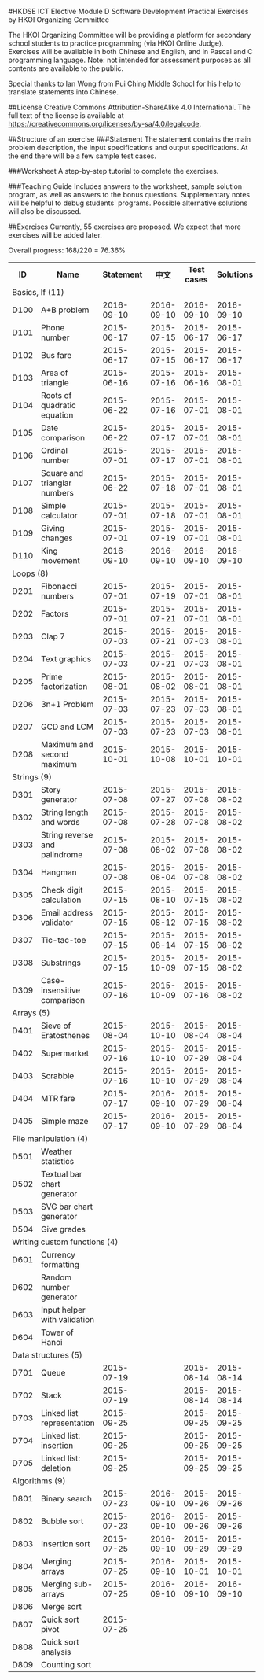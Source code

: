 #HKDSE ICT Elective Module D Software Development Practical Exercises by HKOI Organizing Committee

The HKOI Organizing Committee will be providing a platform for secondary school students to practice programming (via HKOI Online Judge). Exercises will be available in both Chinese and English, and in Pascal and C programming language. Note: not intended for assessment purposes as all contents are available to the public.

Special thanks to Ian Wong from Pui Ching Middle School for his help to translate statements into Chinese.

##License
Creative Commons Attribution-ShareAlike 4.0 International. The full text of the license is available at https://creativecommons.org/licenses/by-sa/4.0/legalcode.

##Structure of an exercise
###Statement
The statement contains the main problem description, the input specifications and output specifications. At the end there will be a few sample test cases.

###Worksheet
A step-by-step tutorial to complete the exercises.

###Teaching Guide
Includes answers to the worksheet, sample solution program, as well as answers to the bonus questions. Supplementary notes will be helpful to debug students' programs. Possible alternative solutions will also be discussed.

##Exercises
Currently, 55 exercises are proposed. We expect that more exercises will be added later.

Overall progress: 168/220 = 76.36%

<table>
  <tr><th> ID </th><th>Name</th>                         <th>Statement</th> <th>中文</th>      <th>Test cases</th><th>Solutions</th></tr>
  <tr><td colspan="6">Basics, If (11)</td></tr>
  <tr><td>D100</td><td>A+B problem</td>                  <td>2016-09-10</td><td>2016-09-10</td><td>2016-09-10</td><td>2016-09-10</td></tr>
  <tr><td>D101</td><td>Phone number</td>                 <td>2015-06-17</td><td>2015-07-15</td><td>2015-06-17</td><td>2015-06-17</td></tr>
  <tr><td>D102</td><td>Bus fare</td>                     <td>2015-06-17</td><td>2015-07-15</td><td>2015-06-17</td><td>2015-06-17</td></tr>
  <tr><td>D103</td><td>Area of triangle</td>             <td>2015-06-16</td><td>2015-07-16</td><td>2015-06-16</td><td>2015-08-01</td></tr>
  <tr><td>D104</td><td>Roots of quadratic equation</td>  <td>2015-06-22</td><td>2015-07-16</td><td>2015-07-01</td><td>2015-08-01</td></tr>
  <tr><td>D105</td><td>Date comparison</td>              <td>2015-06-22</td><td>2015-07-17</td><td>2015-07-01</td><td>2015-08-01</td></tr>
  <tr><td>D106</td><td>Ordinal number</td>               <td>2015-07-01</td><td>2015-07-17</td><td>2015-07-01</td><td>2015-08-01</td></tr>
  <tr><td>D107</td><td>Square and trianglar numbers</td> <td>2015-06-22</td><td>2015-07-18</td><td>2015-07-01</td><td>2015-08-01</td></tr>
  <tr><td>D108</td><td>Simple calculator</td>            <td>2015-07-01</td><td>2015-07-18</td><td>2015-07-01</td><td>2015-08-01</td></tr>
  <tr><td>D109</td><td>Giving changes</td>               <td>2015-07-01</td><td>2015-07-19</td><td>2015-07-01</td><td>2015-08-01</td></tr>
  <tr><td>D110</td><td>King movement</td>                <td>2016-09-10</td><td>2016-09-10</td><td>2016-09-10</td><td>2016-09-10</td></tr>
          
  <tr><td colspan="6">Loops (8)</td></tr>
  <tr><td>D201</td><td>Fibonacci numbers</td>            <td>2015-07-01</td><td>2015-07-19</td><td>2015-07-01</td><td>2015-08-01</td></tr>
  <tr><td>D202</td><td>Factors</td>                      <td>2015-07-01</td><td>2015-07-21</td><td>2015-07-01</td><td>2015-08-01</td></tr>
  <tr><td>D203</td><td>Clap 7</td>                       <td>2015-07-03</td><td>2015-07-21</td><td>2015-07-03</td><td>2015-08-01</td></tr>
  <tr><td>D204</td><td>Text graphics</td>                <td>2015-07-03</td><td>2015-07-21</td><td>2015-07-03</td><td>2015-08-01</td></tr>
  <tr><td>D205</td><td>Prime factorization</td>          <td>2015-08-01</td><td>2015-08-02</td><td>2015-08-01</td><td>2015-08-01</td></tr>
  <tr><td>D206</td><td>3n+1 Problem</td>                 <td>2015-07-03</td><td>2015-07-23</td><td>2015-07-03</td><td>2015-08-01</td></tr>
  <tr><td>D207</td><td>GCD and LCM</td>                  <td>2015-07-03</td><td>2015-07-23</td><td>2015-07-03</td><td>2015-08-01</td></tr>
  <tr><td>D208</td><td>Maximum and second maximum</td>   <td>2015-10-01</td><td>2015-10-08</td><td>2015-10-01</td><td>2015-10-01</td></tr>

  <tr><td colspan="6">Strings (9)</td></tr>
  <tr><td>D301</td><td>Story generator</td>              <td>2015-07-08</td><td>2015-07-27</td><td>2015-07-08</td><td>2015-08-02</td></tr>
  <tr><td>D302</td><td>String length and words</td>      <td>2015-07-08</td><td>2015-07-28</td><td>2015-07-08</td><td>2015-08-02</td></tr>
  <tr><td>D303</td><td>String reverse and palindrome</td><td>2015-07-08</td><td>2015-08-02</td><td>2015-07-08</td><td>2015-08-02</td></tr>
  <tr><td>D304</td><td>Hangman</td>                      <td>2015-07-08</td><td>2015-08-04</td><td>2015-07-08</td><td>2015-08-02</td></tr>
  <tr><td>D305</td><td>Check digit calculation</td>      <td>2015-07-15</td><td>2015-08-10</td><td>2015-07-15</td><td>2015-08-02</td></tr>
  <tr><td>D306</td><td>Email address validator</td>      <td>2015-07-15</td><td>2015-08-12</td><td>2015-07-15</td><td>2015-08-02</td></tr>
  <tr><td>D307</td><td>Tic-tac-toe</td>                  <td>2015-07-15</td><td>2015-08-14</td><td>2015-07-15</td><td>2015-08-02</td></tr>
  <tr><td>D308</td><td>Substrings</td>                   <td>2015-07-15</td><td>2015-10-09</td><td>2015-07-15</td><td>2015-08-02</td></tr>
  <tr><td>D309</td><td>Case-insensitive comparison</td>  <td>2015-07-16</td><td>2015-10-09</td><td>2015-07-16</td><td>2015-08-02</td></tr>
          
  <tr><td colspan="6">Arrays (5)</td></tr>
  <tr><td>D401</td><td>Sieve of Eratosthenes</td>        <td>2015-08-04</td><td>2015-10-10</td><td>2015-08-04</td><td>2015-08-04</td></tr>
  <tr><td>D402</td><td>Supermarket</td>                  <td>2015-07-16</td><td>2015-10-10</td><td>2015-07-29</td><td>2015-08-04</td></tr>
  <tr><td>D403</td><td>Scrabble</td>                     <td>2015-07-16</td><td>2015-10-10</td><td>2015-07-29</td><td>2015-08-04</td></tr>
  <tr><td>D404</td><td>MTR fare</td>                     <td>2015-07-17</td><td>2016-09-10</td><td>2015-07-29</td><td>2015-08-04</td></tr>
  <tr><td>D405</td><td>Simple maze</td>                  <td>2015-07-17</td><td>2016-09-10</td><td>2015-07-29</td><td>2015-08-04</td></tr>
          
  <tr><td colspan="6">File manipulation (4)</td></tr>
  <tr><td>D501</td><td>Weather statistics</td>           <td>          </td><td>          </td><td>          </td><td>          </td></tr>
  <tr><td>D502</td><td>Textual bar chart generator</td>  <td>          </td><td>          </td><td>          </td><td>          </td></tr>
  <tr><td>D503</td><td>SVG bar chart generator</td>      <td>          </td><td>          </td><td>          </td><td>          </td></tr>
  <tr><td>D504</td><td>Give grades</td>                  <td>          </td><td>          </td><td>          </td><td>          </td></tr>
          
  <tr><td colspan="6">Writing custom functions (4)</td></tr>          
  <tr><td>D601</td><td>Currency formatting</td>          <td>          </td><td>          </td><td>          </td><td>          </td></tr>
  <tr><td>D602</td><td>Random number generator</td>      <td>          </td><td>          </td><td>          </td><td>          </td></tr>
  <tr><td>D603</td><td>Input helper with validation</td> <td>          </td><td>          </td><td>          </td><td>          </td></tr>
  <tr><td>D604</td><td>Tower of Hanoi</td>               <td>          </td><td>          </td><td>          </td><td>          </td></tr>

  <tr><td colspan="6">Data structures (5)</td></tr>
  <tr><td>D701</td><td>Queue</td>                        <td>2015-07-19</td><td>          </td><td>2015-08-14</td><td>2015-08-14</td></tr>
  <tr><td>D702</td><td>Stack</td>                        <td>2015-07-19</td><td>          </td><td>2015-08-14</td><td>2015-08-14</td></tr>
  <tr><td>D703</td><td>Linked list representation</td>   <td>2015-09-25</td><td>          </td><td>2015-09-25</td><td>2015-09-25</td></tr>
  <tr><td>D704</td><td>Linked list: insertion</td>       <td>2015-09-25</td><td>          </td><td>2015-09-25</td><td>2015-09-25</td></tr>
  <tr><td>D705</td><td>Linked list: deletion</td>        <td>2015-09-25</td><td>          </td><td>2015-09-25</td><td>2015-09-25</td></tr>
  
  <tr><td colspan="6">Algorithms (9)</td></tr>          
  <tr><td>D801</td><td>Binary search</td>                <td>2015-07-23</td><td>2016-09-10</td><td>2015-09-26</td><td>2015-09-26</td></tr>
  <tr><td>D802</td><td>Bubble sort</td>                  <td>2015-07-23</td><td>2016-09-10</td><td>2015-09-26</td><td>2015-09-26</td></tr>
  <tr><td>D803</td><td>Insertion sort</td>               <td>2015-07-25</td><td>2016-09-10</td><td>2015-09-29</td><td>2015-09-29</td></tr>
  <tr><td>D804</td><td>Merging arrays</td>               <td>2015-07-25</td><td>2016-09-10</td><td>2015-10-01</td><td>2015-10-01</td></tr>
  <tr><td>D805</td><td>Merging sub-arrays</td>           <td>2015-07-25</td><td>2016-09-10</td><td>2016-09-10</td><td>2016-09-10</td></tr>
  <tr><td>D806</td><td>Merge sort</td>                   <td>          </td><td>          </td><td>          </td><td>          </td></tr>
  <tr><td>D807</td><td>Quick sort pivot</td>             <td>2015-07-25</td><td>          </td><td>          </td><td>          </td></tr>
  <tr><td>D808</td><td>Quick sort analysis</td>          <td>          </td><td>          </td><td>          </td><td>          </td></tr>
  <tr><td>D809</td><td>Counting sort</td>                <td>          </td><td>          </td><td>          </td><td>          </td></tr>
</table>
